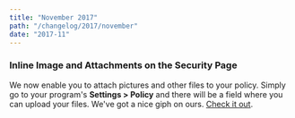 ```yaml
---
title: "November 2017"
path: "/changelog/2017/november"
date: "2017-11"
---
```


### Inline Image and Attachments on the Security Page
We now enable you to attach pictures and other files to your policy. Simply go to your program's <b>Settings > Policy</b> and there will be a field where you can upload your files. We've got a nice giph on ours. [Check it out](https://hackerone.com/security).

